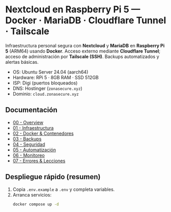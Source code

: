 # Nextcloud en Raspberry Pi 5 — Docker · MariaDB · Cloudflare Tunnel · Tailscale

Infraestructura personal segura con **Nextcloud** y **MariaDB** en **Raspberry Pi 5** (ARM64) usando **Docker**. Acceso externo mediante **Cloudflare Tunnel**; acceso de administración por **Tailscale (SSH)**. Backups automatizados y alertas básicas.

- OS: Ubuntu Server 24.04 (aarch64)
- Hardware: RPi 5 · 8GB RAM · SSD 512GB
- ISP: Digi (puertos bloqueados)
- DNS: Hostinger (`zonasecure.xyz`)
- Dominio: `cloud.zonasecure.xyz`

## Documentación
- [00 - Overview](docs/00-overview.md)
- [01 - Infraestructura](docs/01-infraestructura.md)
- [02 - Docker & Contenedores](docs/02-docker-contenedores.md)
- [03 - Backups](docs/03-backups.md)
- [04 - Seguridad](docs/04-seguridad.md)
- [05 - Automatización](docs/05-automatizacion.md)
- [06 - Monitoreo](docs/06-monitoreo.md)
- [07 - Errores & Lecciones](docs/07-errores.md)

## Despliegue rápido (resumen)
1. Copia `.env.example` a `.env` y completa variables.
2. Arranca servicios:
   ```bash
   docker compose up -d
